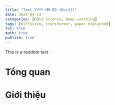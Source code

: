 ```yaml
---
title: "Test YYYY-MM-DD (D<=12)"
date: 2024-04-14
categories: [Data Science, Deep Learning]
tags: [diffusion, transformer, paper explained]
toc: true
math: true
publish: true
---
```


This is a random text

# Tổng quan

# Giới thiệu

